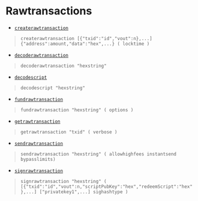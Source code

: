 # Rawtransactions
* [`createrawtransaction`](createrawtransaction.md)
> `createrawtransaction [{"txid":"id","vout":n},...] {"address":amount,"data":"hex",...} ( locktime )`

* [`decoderawtransaction`](decoderawtransaction.md)
> `decoderawtransaction "hexstring"`

* [`decodescript`](decodescript.md)
> `decodescript "hexstring"`

* [`fundrawtransaction`](fundrawtransaction.md)
> `fundrawtransaction "hexstring" ( options )`

* [`getrawtransaction`](getrawtransaction.md)
> `getrawtransaction "txid" ( verbose )`

* [`sendrawtransaction`](sendrawtransaction.md)
> `sendrawtransaction "hexstring" ( allowhighfees instantsend bypasslimits)`

* [`signrawtransaction`](signrawtransaction.md)
> `signrawtransaction "hexstring" ( [{"txid":"id","vout":n,"scriptPubKey":"hex","redeemScript":"hex"},...] ["privatekey1",...] sighashtype )`

